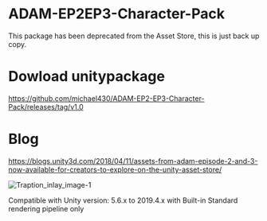 # ADAM-EP2EP3-Character-Pack
This package has been deprecated from the Asset Store, this is just back up copy.

# Dowload unitypackage
https://github.com/michael430/ADAM-EP2-EP3-Character-Pack/releases/tag/v1.0

# Blog
https://blogs.unity3d.com/2018/04/11/assets-from-adam-episode-2-and-3-now-available-for-creators-to-explore-on-the-unity-asset-store/

![Traption_inlay_image-1](https://blogs.unity3d.com/wp-content/uploads/2018/04/Traption_inlay_image-1.png)

Compatible with Unity version: 5.6.x to 2019.4.x with Built-in Standard rendering pipeline only
